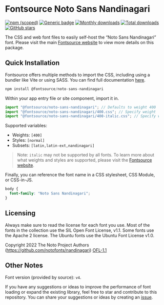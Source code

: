 # Fontsource Noto Sans Nandinagari

[![npm (scoped)](https://img.shields.io/npm/v/@fontsource/noto-sans-nandinagari?color=brightgreen)](https://www.npmjs.com/package/@fontsource/noto-sans-nandinagari) [![Generic badge](https://img.shields.io/badge/fontsource-passing-brightgreen)](https://github.com/fontsource/fontsource) [![Monthly downloads](https://badgen.net/npm/dm/@fontsource/noto-sans-nandinagari)](https://github.com/fontsource/fontsource) [![Total downloads](https://badgen.net/npm/dt/@fontsource/noto-sans-nandinagari)](https://github.com/fontsource/fontsource) [![GitHub stars](https://img.shields.io/github/stars/fontsource/fontsource.svg?style=social&label=Star)](https://github.com/fontsource/fontsource/stargazers)

The CSS and web font files to easily self-host the “Noto Sans Nandinagari” font. Please visit the main [Fontsource website](https://fontsource.org/fonts/noto-sans-nandinagari) to view more details on this package.

## Quick Installation

Fontsource offers multiple methods to import the CSS, including using a bundler like Vite or using SASS. You can find full documentation [here](https://fontsource.org/docs/getting-started/introduction).

```javascript
npm install @fontsource/noto-sans-nandinagari
```

Within your app entry file or site component, import it in.

```javascript
import "@fontsource/noto-sans-nandinagari"; // Defaults to weight 400
import "@fontsource/noto-sans-nandinagari/400.css"; // Specify weight
import "@fontsource/noto-sans-nandinagari/400-italic.css"; // Specify weight and style
```

Supported variables:
- Weights: `[400]`
- Styles: `[normal]`
- Subsets: `[latin,latin-ext,nandinagari]`

> Note: `italic` may not be supported by all fonts. To learn more about what weights and styles are supported, please visit the [Fontsource website](https://fontsource.org/fonts/noto-sans-nandinagari).

Finally, you can reference the font name in a CSS stylesheet, CSS Module, or CSS-in-JS.

```css
body {
  font-family: "Noto Sans Nandinagari";
}
```

## Licensing
Always make sure to read the license for each font you use. Most of the fonts in the collection use the SIL Open Font License, v1.1. Some fonts use the Apache 2 license. The Ubuntu fonts use the Ubuntu Font License v1.0.

Copyright 2022 The Noto Project Authors (https://github.com/notofonts/nandinagari)
[OFL-1.1](http://scripts.sil.org/OFL)

## Other Notes
Font version (provided by source): `v4`.

If you have any suggestions or ideas to improve the performance of font loading or expand the existing library, feel free to star and contribute to this repository. You can share your suggestions or ideas by creating an [issue](https://github.com/fontsource/fontsource/issues).
